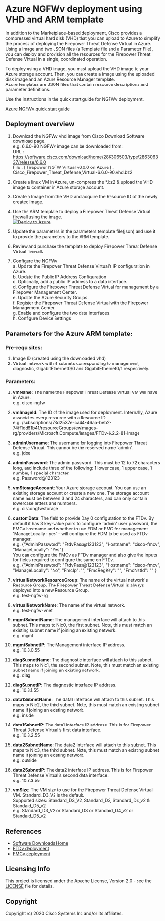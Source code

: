 # Azure NGFWv deployment using VHD and ARM template

In addition to the Marketplace-based deployment, Cisco provides a compressed virtual hard disk (VHD) that you can upload to Azure to simplify the process of deploying the Firepower Threat Defense Virtual in Azure. <br>
Using a Image and two JSON files (a Template file and a Parameter File), you can deploy and provision all the resources for the Firepower Threat Defense Virtual in a single, coordinated operation.

To deploy using a VHD image, you must upload the VHD image to your Azure storage account. Then, you can create a image using the uploaded disk image and an Azure Resource Manager template.<br>
Azure templates are JSON files that contain resource descriptions and parameter definitions.

Use the instructions in the quick start guide for NGFWv deployment.<br>

[Azure NGFWv quick start guide](https://www.cisco.com/c/en/us/td/docs/security/firepower/quick_start/azure/ftdv-azure-qsg.html)


## Deployment overview

1. Download the NGFWv vhd image from Cisco Download Software download page.<br>
e.g. 6.6.0-90 NGFWv image can be downloaded from:<br>
URL  : https://software.cisco.com/download/home/286306503/type/286306337/release/6.6.0 <br>
File : [ Firepower NGFW Virtual v6.6.0 on Azure ] : Cisco_Firepower_Threat_Defense_Virtual-6.6.0-90.vhd.bz2<br>

2. Create a linux VM in Azure, un-compress the *.bz2 & upload the VHD image to container in Azure storage account.

3. Create a Image from the VHD and acquire the Resource ID of the newly created Image.

4. Use the ARM template to deploy a Firepower Threat Defense Virtual firewall using the image.\
[![Deploy to Azure](https://aka.ms/deploytoazurebutton)](https://portal.azure.com/#create/Microsoft.Template/uri/https%3A%2F%2Fraw.githubusercontent.com%2FCiscoDevNet%2Fcisco-ftdv%2Fmaster%2Fdeployment-templates%2Fazure%2FNGFWv6.6.0%2Fftdv%2Fazure-ftdv-custom-template.json)

5. Update the parameters in the parameters template file(json) and use it to provide the parameters to the ARM template.

6. Review and purchase the template to deploy Firepower Threat Defense Virtual firewall.

7. Configure the NGFWv <br>
    a. Update the Firepower Threat Defense Virtual’s IP configuration in Azure.<br>
    b. Update the Public IP Address Configuration<br>
    c. Optionally, add a public IP address to a data interface.<br>
    d. Configure the Firepower Threat Defense Virtual for management by a Firepower Management Center.<br>
    e. Update the Azure Security Groups.<br>
    f. Register the Firepower Threat Defense Virtual with the Firepower Management Center.<br>
    g. Enable and configure the two data interfaces.<br>
    h. Configure Device Settings<br>


## Parameters for the Azure ARM template:

### Pre-requisites:
1. Image ID (created using the downloaded vhd)
2. Virtual network with 4 subnets corresponding to management, diagnostic, GigabitEthernet0/0 and GigabitEthernet0/1 respectively.

### Parameters:
1. **vmName**: The name the Firepower Threat Defense Virtual VM will have in Azure.<br>
e.g. cisco-ngfw

2. **vmImageId**: The ID of the image used for deployment. Internally, Azure associates every resource with a Resource ID.<br>
e.g. /subscriptions/73d2537e-ca44-46aa-beb2-74ff1dd61b41/resourceGroups/ewImages-rg/providers/Microsoft.Compute/images/FTDv-6.2.2-81-Image

3. **adminUsername**: The username for logging into Firepower Threat Defense Virtual. This cannot be the reserved name ‘admin’.<br>
e.g. jdoe

4. **adminPassword**: The admin password. This must be 12 to 72 characters long, and include three of the following: 1 lower case, 1 upper case, 1 number, 1 special character.<br>
e.g. Password@123123

5. **vmStorageAccount**: Your Azure storage account. You can use an existing storage account or create a new one. The storage account name must be between 3 and 24 characters, and can only contain lowercase letters and numbers.<br>
e.g. ciscongfwstorage

6. **customData**: The field to provide Day 0 configuration to the FTDv. By default it has 3 key-value pairs to configure 'admin' user password, the FMCv hostname and whether to use FDM or FMC for management.<br>
'ManageLocally : yes' - will configure the FDM to be used as FTDv manager.<br>
e.g. {"AdminPassword": "FtdvPass@123123", "Hostname": "cisco-fmcv", "ManageLocally": "Yes"}<br>
You can configure the FMCv as FTDv manager and also give the inputs for fields required to configure the same on FTDv.<br>
e.g. {"AdminPassword": "FtdvPass@123123", "Hostname": "cisco-fmcv", "ManageLocally": "No", "FmcIp": "<fmcIp>", "FmcRegKey": "<fmcRegKey>", "FmcNatId": "<fmcNatId>" }<br>

7. **virtualNetworkResourceGroup**: The name of the virtual network's Resource Group. The Firepower Threat Defense Virtual is always deployed into a new Resource Group.<br>
e.g. test-ngfw-rg

8. **virtualNetworkName**: The name of the virtual network.<br>
e.g. test-ngfw-vnet

9. **mgmtSubnetName**: The management interface will attach to this subnet. This maps to Nic0, the first subnet. Note, this must match an existing subnet name if joining an existing network.<br>
e.g. mgmt

10. **mgmtSubnetIP**: The Management interface IP address.<br>
e.g. 10.8.0.55

11. **diagSubnetName**: The diagnostic interface will attach to this subnet. This maps to Nic1, the second subnet. Note, this must match an existing subnet name if joining an existing network.<br>
e.g. diag

12. **diagSubnetIP**: The diagnostic interface IP address.<br>
e.g. 10.8.1.55

13. **data1SubnetName**: The data1 interface will attach to this subnet. This maps to Nic2, the third subnet. Note, this must match an existing subnet name if joining an existing network.<br>
e.g. inside

14. **data1SubnetIP**: The data1 interface IP address. This is for Firepower Threat Defense Virtual’s first data interface.<br>
e.g. 10.8.2.55

15. **data2SubnetName**: The data2 interface will attach to this subnet. This maps to Nic3, the third subnet. Note, this must match an existing subnet name if joining an existing network.<br>
e.g. outside

16. **data2SubnetIP**: The data2 interface IP address. This is for Firepower Threat Defense Virtual’s second data interface.<br>
e.g. 10.8.3.55

17. **vmSize**: The VM size to use for the Firepower Threat Defense Virtual VM. Standard_D3_V2 is the default.<br>
Supported sizes: Standard_D3_V2, Standard_D3, Standard_D4_v2 & Standard_D5_v2<br>
e.g. Standard_D3_V2 or Standard_D3 or Standard_D4_v2 or Standard_D5_v2


## References
* [Software Downloads Home](https://software.cisco.com/download/home/286306503/type/286306337/release/6.6.0)
* [FTDv deployment](https://www.cisco.com/c/en/us/td/docs/security/firepower/quick_start/azure/ftdv-azure-gsg/ftdv-azure-deploy.html#id_82702)
* [FMCv deployment](https://www.cisco.com/c/en/us/td/docs/security/firepower/quick_start/fmcv/fpmc-virtual/fpmc-virtual-azure.html#id_106502)

## Licensing Info
This project is licensed under the Apache License, Version 2.0 - see the [LICENSE](../../../../LICENSE) file for details.

## Copyright
Copyright (c) 2020 Cisco Systems Inc and/or its affiliates.

